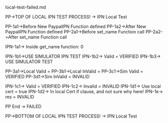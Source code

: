 local-test-failed.md

PP->TOP OF LOCAL IPN TEST PROCESS! -> IPN Local Test

PP-1a1->Before New PaypalIPN Function defined
PP-1a2->After New PaypalIPN Function defined
PP-2a1->Before set_name Function call
PP-2a2->After set_name Function call

IPN-1a1-> Inside get_name function: 0

IPN-1b1->USE SIMULATOR IPN TEST
IPN-1b2-> Valid = VERIFIED
IPN-1b3-> USE SIMULATOR TEST

PP-3a1->Local Valid = 
PP-3b1->Local InValid = 
PP-3c1->Sim Valid = VERIFIED
PP-3d1->Sim InValid = INVALID

IPN-1c1-> Valid = VERIFIED
IPN-1c2-> Invalid = INVALID
IPN-1d1-> Use local cert = true
IPN-1d2-> In local Cert if clause, and not sure why here!
IPN-1e-> res = INVALID 

PP End -> FAILED

PP->BOTTOM OF LOCAL IPN TEST PROCESS! -> IPN Local Test
